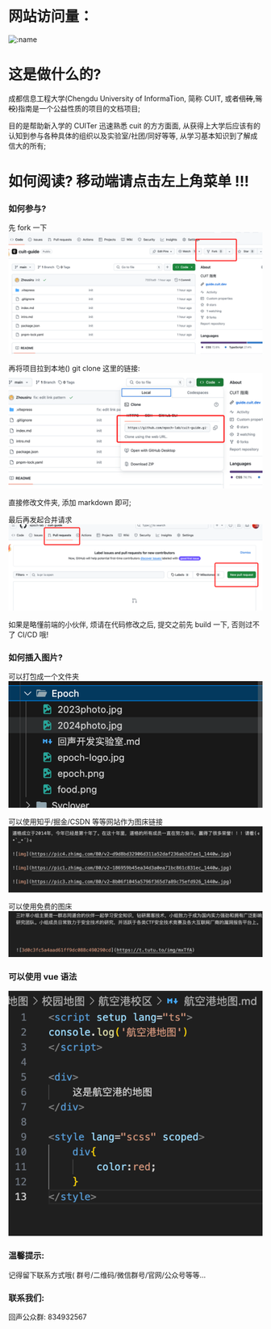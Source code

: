 # 网站访问量：

![:name](https://count.getloli.com/get/@:cuit-guide)

# 这是做什么的?

成都信息工程大学(Chengdu University of InformaTion, 简称 CUIT, 或者~~信砖~~,~~驾校~~)指南是一个公益性质的项目的文档项目;

目的是帮助新入学的 CUITer 迅速熟悉 cuit 的方方面面, 从获得上大学后应该有的认知到参与各种具体的组织以及实验室/社团/同好等等, 从学习基本知识到了解成信大的所有;

# 如何阅读? 移动端请点击左上角菜单 !!!

### 如何参与?

先 fork 一下
![如何参与](./static/fork.png)

再将项目拉到本地()
git clone 这里的链接:
![拉到本地](./static/clone.png)

直接修改文件夹, 添加 markdown 即可;

最后再发起合并请求
![pr](./static/pr.png)

如果是略懂前端的小伙伴, 烦请在代码修改之后, 提交之前先 build 一下, 否则过不了 CI/CD 哦!

### 如何插入图片?

可以打包成一个文件夹
![alt text](./static/push.png)

可以使用知乎/掘金/CSDN 等等网站作为图床链接
![知乎](./static/知乎.png)

可以使用免费的图床
![tutu](./static/tutu.png)

### 可以使用 vue 语法

![vue](./static/vuelang.png)

### 温馨提示:

记得留下联系方式哦(
群号/二维码/微信群号/官网/公众号等等...

### 联系我们:

回声公众群: 834932567
